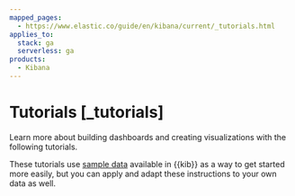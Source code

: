 ```yaml
---
mapped_pages:
  - https://www.elastic.co/guide/en/kibana/current/_tutorials.html
applies_to:
  stack: ga
  serverless: ga
products:
  - Kibana
---
```


# Tutorials [_tutorials]

Learn more about building dashboards and creating visualizations with the following tutorials.

These tutorials use [sample data](../index.md#gs-get-data-into-kibana) available in {{kib}} as a way to get started more easily, but you can apply and adapt these instructions to your own data as well.



